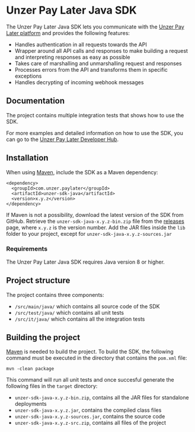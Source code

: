 # Unzer Pay Later Java SDK

The Unzer Pay Later Java SDK lets you communicate with the [Unzer Pay Later platform](https://unzer-pl.stoplight.io/docs/upl-purchase-api/) and provides the following features:

* Handles authentication in all requests towards the API 
* Wrapper around all API calls and responses to make building a request and interpreting responses as easy as possible
* Takes care of marshalling and unmarshalling request and responses
* Processes errors from the API and transforms them in specific exceptions
* Handles decrypting of incoming webhook messages

## Documentation

The project contains multiple integration tests that shows how to use the SDK.

For more examples and detailed information on how to use the SDK, you can go to the [Unzer Pay Later Developer Hub](https://unzer-pl.stoplight.io/docs/upl-purchase-api/).

## Installation

When using [Maven](http://maven.apache.org/), include the SDK as a Maven dependency:

    <dependency>
      <groupId>com.unzer.paylater</groupId>
      <artifactId>unzer-sdk-java</artifactId>
      <version>x.y.z</version>
    </dependency>

If Maven is not a possibility, download the latest version of the SDK from GitHub. Retrieve the `unzer-sdk-java-x.y.z-bin.zip` file from the [releases](https://github.com/unzerdev/upl-purchase-sdk/releases) page, where `x.y.z` is the version number.
Add the JAR files inside the `lib` folder to your project, except for `unzer-sdk-java-x.y.z-sources.jar`

### Requirements
The Unzer Pay Later Java SDK requires Java version 8 or higher.

## Project structure

The project contains three components:

* `/src/main/java/` which contains all source code of the SDK
* `/src/test/java/` which contains all unit tests
* `/src/it/java/` which contains all the integration tests

## Building the project

[Maven](http://maven.apache.org/) is needed to build the project. To build the SDK, the following command must be executed in the directory that contains the `pom.xml` file:

    mvn -clean package

This command will run all unit tests and once succesful generate the following files in the `target` directory:
* `unzer-sdk-java-x.y.z-bin.zip`, contains all the JAR files for standalone deployments
* `unzer-sdk-java-x.y.z.jar`, contains the compiled class files
* `unzer-sdk-java-x.y.z-sources.jar`, contains the source code
* `unzer-sdk-java-x.y.z-src.zip`, contains all files of the project
